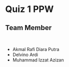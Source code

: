 # Quiz 1 PPW
## Team Member
<br>
<ul>
  <li>Akmal Rafi Diara Putra</li>
  <li>Delvino Ardi</li>
  <li>Muhammad Izzat Azizan</li>
</ul>
